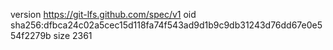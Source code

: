 version https://git-lfs.github.com/spec/v1
oid sha256:dfbca24c02a5cec15d118fa74f543ad9d1b9c9db31243d76dd67e0e554f2279b
size 2361
